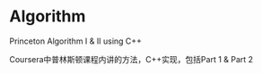 # Algorithm
Princeton Algorithm I &amp; II using C++

Coursera中普林斯顿课程内讲的方法，C++实现，包括Part 1 & Part 2


